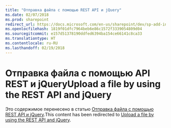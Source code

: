 ```yaml
---
title: "Отправка файла с помощью REST API и jQuery"
ms.date: 02/07/2018
ms.prod: sharepoint
redirect_url: https://docs.microsoft.com/en-us/sharepoint/dev/sp-add-ins/upload-a-file-by-using-the-rest-api-and-jquery/
ms.openlocfilehash: 1819f01dfc7964beb6e86c1572f3339054809d04
ms.sourcegitcommit: e157d51378190ddfed6394ba154ce66141c8ca33
ms.translationtype: HT
ms.contentlocale: ru-RU
ms.lasthandoff: 02/19/2018
---
```

# <a name="upload-a-file-by-using-the-rest-api-and-jquery"></a><span data-ttu-id="735d0-102">Отправка файла с помощью API REST и jQuery</span><span class="sxs-lookup"><span data-stu-id="735d0-102">Upload a file by using the REST API and jQuery</span></span>

<span data-ttu-id="735d0-103">Это содержимое перенесено в статью [Отправка файла с помощью REST API и jQuery](../../sp-add-ins/upload-a-file-by-using-the-rest-api-and-jquery.md).</span><span class="sxs-lookup"><span data-stu-id="735d0-103">This content has been redirected to [Upload a file by using the REST API and jQuery](../../sp-add-ins/upload-a-file-by-using-the-rest-api-and-jquery.md).</span></span>